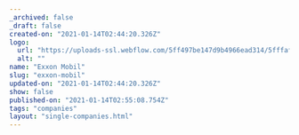 ```yaml
---
_archived: false
_draft: false
created-on: "2021-01-14T02:44:20.326Z"
logo:
  url: "https://uploads-ssl.webflow.com/5ff497be147d9b4966ead314/5fffafff41d13d2e110099c7_exxonmobile.jpg"
  alt: ""
name: "Exxon Mobil"
slug: "exxon-mobil"
updated-on: "2021-01-14T02:44:20.326Z"
show: false
published-on: "2021-01-14T02:55:08.754Z"
tags: "companies"
layout: "single-companies.html"
---
```



